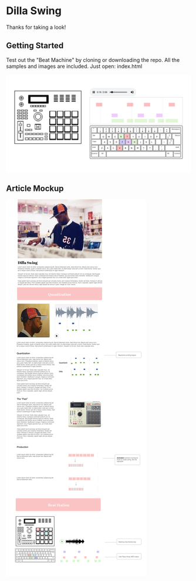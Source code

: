 # Dilla Swing

Thanks for taking a look!

## Getting Started

Test out the "Beat Machine" by cloning or downloading the repo. All the samples and images are included. Just open: index.html

![screen shot](https://raw.githubusercontent.com/agbales/beat-machine/master/images/beat-machine-screeshot.png?token=ANKiE77Zo0992MU3_N7kICnicZVP6YU7ks5bNGSiwA%3D%3D)

## Article Mockup

![mockup](https://raw.githubusercontent.com/agbales/beat-machine/master/images/mockup.png?token=ANKiEyy_jeVgL3ExCmy6i6mpIa7FxXS-ks5bNGTIwA%3D%3D)
